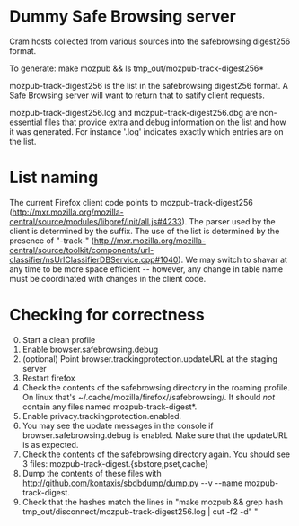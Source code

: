 Dummy Safe Browsing server
================
Cram hosts collected from various sources into the safebrowsing digest256 format.

To generate: make mozpub && ls tmp_out/mozpub-track-digest256*

mozpub-track-digest256 is the list in the safebrowsing digest256 format. A Safe Browsing server will want to return that to satify client requests.

mozpub-track-digest256.log and mozpub-track-digest256.dbg are non-essential files that provide extra and debug information on the list and how it was generated. For instance '.log' indicates exactly which entries are on the list.

List naming
========================
The current Firefox client code points to mozpub-track-digest256 (http://mxr.mozilla.org/mozilla-central/source/modules/libpref/init/all.js#4233). The parser used by the client is determined by the suffix. The use of the list is determined by the presence of "-track-" (http://mxr.mozilla.org/mozilla-central/source/toolkit/components/url-classifier/nsUrlClassifierDBService.cpp#1040). We may switch to shavar at any time to be more space efficient -- however, any change in table name must be coordinated with changes in the client code.

Checking for correctness
========================
0) Start a clean profile
1) Enable browser.safebrowsing.debug
2) (optional) Point browser.trackingprotection.updateURL at the staging server
3) Restart firefox
4) Check the contents of the safebrowsing directory in the roaming profile. On linux that's ~/.cache/mozilla/firefox/<profile>/safebrowsing/. It should *not* contain any files named mozpub-track-digest*.
5) Enable privacy.trackingprotection.enabled.
6) You may see the update messages in the console if browser.safebrowsing.debug is enabled. Make sure that the updateURL is as expected.
7) Check the contents of the safebrowsing directory again. You should see 3 files: mozpub-track-digest.{sbstore,pset,cache}
8) Dump the contents of these files with http://github.com/kontaxis/sbdbdump/dump.py <safebrowsingdir> --v --name mozpub-track-digest.
9) Check that the hashes match the lines in "make mozpub && grep hash tmp_out/disconnect/mozpub-track-digest256.log | cut -f2 -d" "
